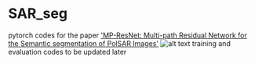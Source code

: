 # SAR_seg
pytorch codes for the paper ['MP-ResNet: Multi-path Residual Network for the Semantic segmentation of PolSAR Images'](https://arxiv.org/abs/2011.05088)
![alt text](https://github.com/ggsDing/SARSeg/blob/main/FlowChart.png)
training and evaluation codes to be updated later
